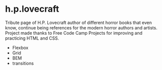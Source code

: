 # h.p.lovecraft
Tribute page of H.P. Lovecraft author of different horror books that even know, continue being references for the modern horror authors and artists.
Project made thanks to Free Code Camp Projects for improving and practicing HTML and CSS.
- Flexbox
- Grid
- BEM
- transitions
